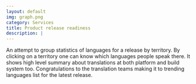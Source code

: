 ```yaml
---
layout: default
img: graph.png
category: Services
title: Product release readiness
description: |
---
```

An attempt to group statistics of languages for a release by territory. By clicking on a territory one can know which languages people speak there. It shows high level summary about translations at both platform and build system too. Congratulations to the translation teams making it to trending languages list for the latest release.